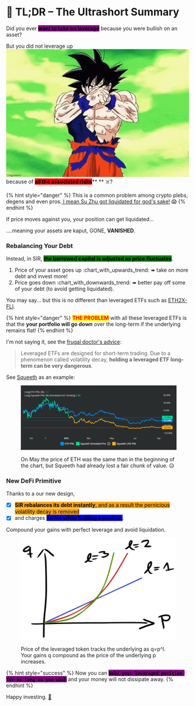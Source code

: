 # 📸 TL;DR – The Ultrashort Summary

Did you ever <mark style="background-color:purple;">**want to take on leverage**</mark> because you were bullish on an asset?

But you did not leverage up <img src=".gitbook/assets/super-saiyan-transformation.gif" alt="" data-size="line">because of <mark style="background-color:red;">**all the associated risks**</mark>** ** ☠️?

{% hint style="danger" %}
This is a common problem among crypto plebs, degens and even pros.[ I mean Su Zhu got liquidated for god's sake!](https://nymag.com/intelligencer/article/three-arrows-capital-kyle-davies-su-zhu-crash.html) 😱
{% endhint %}

If price moves against you, your position can get liquidated...

....meaning your assets are kaput, GONE, **VANISHED**.

### Rebalancing Your Debt

Instead, in SIR, <mark style="background-color:green;">**the borrowed capital is adjusted as price fluctuates**</mark>.&#x20;

1. Price of your asset goes up :chart\_with\_upwards\_trend: ➠ take on more debt and invest more!
2. Price goes down :chart\_with\_downwards\_trend: ➠ better pay off some of your debt (to avoid getting liquidated).

You may say... but this is no different than leveraged ETFs such as [ETH2X-FLI](https://indexcoop.com/ethereum-flexible-leverage-index-eth2xfli).

{% hint style="danger" %}
<mark style="color:red;">**THE PROBLEM**</mark> with all these leveraged ETFs is that the **your portfolio will go down** over the long-term if the underlying remains flat!
{% endhint %}

I'm not saying it, see the [frugal doctor's advice](https://www.afrugaldoctor.com/home/volatility-decay-dont-hold-leveraged-etfs-long-term):

> Leveraged ETFs are designed for short-term trading. Due to a phenomenon called volatility decay, **holding a leveraged ETF long-term can be very dangerous**.

See [Squeeth](https://squeeth.opyn.co/) as an example:

<figure><img src=".gitbook/assets/image.png" alt=""><figcaption><p>On May the price of ETH was the same than in the beginning of the chart, but Squeeth had already lost a fair chunk of value. 😥</p></figcaption></figure>

### New DeFi Primitive

Thanks to a our new design,

* [x] <mark style="background-color:orange;">**SIR rebalances its debt instantly**</mark><mark style="background-color:orange;">, and as a result the pernicious volatility decay is removed</mark>
* [x] and charges <mark style="background-color:blue;">**no fee while holding a position**</mark>.

Compound your gains with perfect leverage and avoid liquidation.

<figure><img src=".gitbook/assets/file.drawing (6).svg" alt=""><figcaption><p>Price of the leveraged token tracks the underlying as <span class="math">q=p^l</span>. <br>Your gains <span class="math">q</span> compound as the price of the underlying <span class="math">p</span> increases.</p></figcaption></figure>

{% hint style="success" %}
Now you can <mark style="background-color:purple;">**`hold your leveraged position for as long as you wish`**</mark> and your money will not dissipate away.
{% endhint %}

Happy investing. [🎉](https://emojipedia.org/party-popper/)
